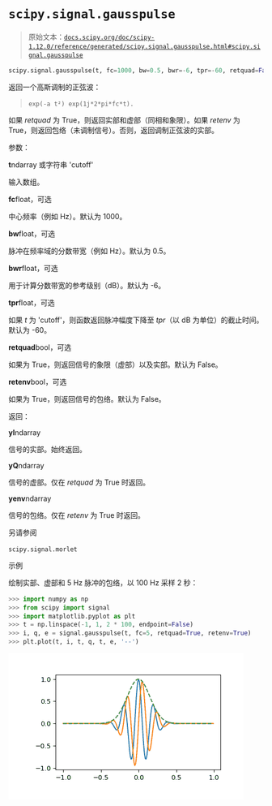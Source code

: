 # `scipy.signal.gausspulse`

> 原始文本：[`docs.scipy.org/doc/scipy-1.12.0/reference/generated/scipy.signal.gausspulse.html#scipy.signal.gausspulse`](https://docs.scipy.org/doc/scipy-1.12.0/reference/generated/scipy.signal.gausspulse.html#scipy.signal.gausspulse)

```py
scipy.signal.gausspulse(t, fc=1000, bw=0.5, bwr=-6, tpr=-60, retquad=False, retenv=False)
```

返回一个高斯调制的正弦波：

> `exp(-a t²) exp(1j*2*pi*fc*t).`

如果 *retquad* 为 True，则返回实部和虚部（同相和象限）。如果 *retenv* 为 True，则返回包络（未调制信号）。否则，返回调制正弦波的实部。

参数：

**t**ndarray 或字符串 'cutoff'

输入数组。

**fc**float，可选

中心频率（例如 Hz）。默认为 1000。

**bw**float，可选

脉冲在频率域的分数带宽（例如 Hz）。默认为 0.5。

**bwr**float，可选

用于计算分数带宽的参考级别（dB）。默认为 -6。

**tpr**float，可选

如果 *t* 为 'cutoff'，则函数返回脉冲幅度下降至 *tpr*（以 dB 为单位）的截止时间。默认为 -60。

**retquad**bool，可选

如果为 True，则返回信号的象限（虚部）以及实部。默认为 False。

**retenv**bool，可选

如果为 True，则返回信号的包络。默认为 False。

返回：

**yI**ndarray

信号的实部。始终返回。

**yQ**ndarray

信号的虚部。仅在 *retquad* 为 True 时返回。

**yenv**ndarray

信号的包络。仅在 *retenv* 为 True 时返回。

另请参阅

`scipy.signal.morlet`

示例

绘制实部、虚部和 5 Hz 脉冲的包络，以 100 Hz 采样 2 秒：

```py
>>> import numpy as np
>>> from scipy import signal
>>> import matplotlib.pyplot as plt
>>> t = np.linspace(-1, 1, 2 * 100, endpoint=False)
>>> i, q, e = signal.gausspulse(t, fc=5, retquad=True, retenv=True)
>>> plt.plot(t, i, t, q, t, e, '--') 
```

![../../_images/scipy-signal-gausspulse-1.png](img/f974eb2b34ce28d177b1b5e7ccdee9e1.png)
